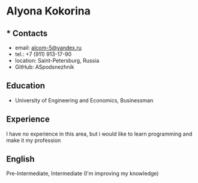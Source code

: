 # **Alyona Kokorina**

## * **Contacts**
+ email: alcom-5@yandex.ru
+ tel.: +7 (911) 913-17-90
+ location: Saint-Petersburg, Russia
+ GitHub: ASpodsnezhnik

## **Education**
+ University of Engineering and Economics, Businessman

## Experience
I have no experience in this area, but i would like to learn programming and make it my profession

## English
Pre-Intermediate, Intermediate (I'm improving my knowledge)
